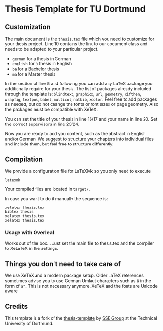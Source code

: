 # Thesis Template for TU Dortmund

## Customization

The main document is the `thesis.tex` file which you need to customize for your thesis project.
Line 10 contains the link to our document class and needs to be adapted to your particular project.

- `german` for a thesis in German
- `english` for a thesis in English
- `ba` for a Bachelor thesis
- `ma` for a Master thesis

In the section of line 8 and following you can add any LaTeX package you additionally require for your thesis.
The list of packages already included through the template is:
`blindtext`,
`graphicx`,
`url`,
`geometry`,
`xifthen`,
`wrapfig`,
`textpos`,
`babel`,
`multicol`,
`natbib`,
`xcolor`.
Feel free to add packages as needed, but do not change the fonts or font sizes or page geometry. Also the packages must be compatible with XeTeX.

You can set the title of your thesis in line 16/17 and your name in line 20. Set the correct supervisors in line 23/24.

Now you are ready to add you content, such as the abstract in English and/or German.
We suggest to structure your chapters into individual files and include them, but feel free to structure differently.

## Compilation

We provide a configuration file for LaTeXMk so you only need to execute
```
latexmk
```
Your compiled files are located in `target/`. 

In case you want to do it manually the sequence is:
```
xelatex thesis.tex
bibtex thesis
xelatex thesis.tex
xelatex thesis.tex
```

### Usage with Overleaf

Works out of the box... Just set the main file to thesis.tex and the compiler to XeLaTeX in the settings.

## Things you don't need to take care of

We use XeTeX and a modern package setup.
Older LaTeX references sometimes advise you to use German Umlaut characters such as `ä` in the form of `a"`.
This is not necessary anymore. XeTeX and the fonts are Unicode aware.

## Credits
This template is a fork of the [thesis-template](https://github.com/sse-labs/thesis-template) by [SSE Group](https://sse.cs.tu-dortmund.de/) at the Technical University of Dortmund.
